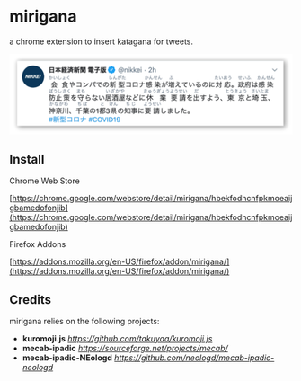 # mirigana
a chrome extension to insert katagana for tweets.

![](screenshot/screen2.png)

## Install

Chrome Web Store

[https://chrome.google.com/webstore/detail/mirigana/hbekfodhcnfpkmoeaijgbamedofonjib](https://chrome.google.com/webstore/detail/mirigana/hbekfodhcnfpkmoeaijgbamedofonjib)



Firefox Addons

[https://addons.mozilla.org/en-US/firefox/addon/mirigana/](https://addons.mozilla.org/en-US/firefox/addon/mirigana/)


## Credits

mirigana relies on the following projects:

- **kuromoji.js** *https://github.com/takuyaa/kuromoji.js*
- **mecab-ipadic** *https://sourceforge.net/projects/mecab/*
- **mecab-ipadic-NEologd** *https://github.com/neologd/mecab-ipadic-neologd*

